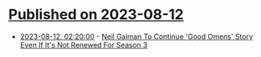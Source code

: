 # [Published on 2023-08-12](index.md)

* [2023-08-12, 02:20:00](https://entertainment.slashdot.org/story/23/08/11/2141211/neil-gaiman-to-continue-good-omens-story-even-if-its-not-renewed-for-season-3?utm_source=rss1.0mainlinkanon&utm_medium=feed) - [Neil Gaiman To Continue 'Good Omens' Story Even If It's Not Renewed For Season 3](https://entertainment.slashdot.org/story/23/08/11/2141211/neil-gaiman-to-continue-good-omens-story-even-if-its-not-renewed-for-season-3?utm_source=rss1.0mainlinkanon&utm_medium=feed)
